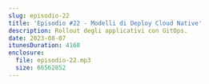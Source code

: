 ```yaml
---
slug: episodio-22
title: 'Episodio #22 - Modelli di Deploy Cloud Native'
description: Rollout degli applicativi con GitOps.
date: 2023-08-07
itunesDuration: 4160
enclosure:
  file: episodio-22.mp3
  size: 66562852
---
```

